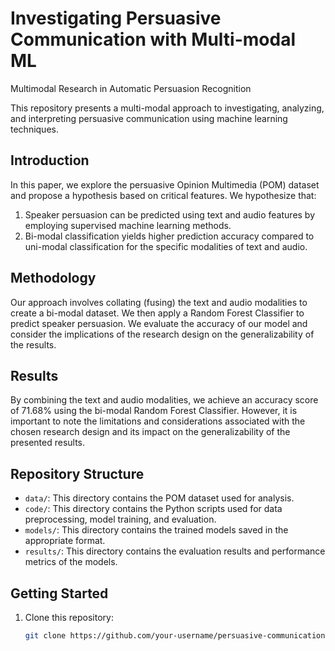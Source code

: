 # Investigating Persuasive Communication with Multi-modal ML
Multimodal Research in Automatic Persuasion Recognition


This repository presents a multi-modal approach to investigating, analyzing, and interpreting persuasive communication using machine learning techniques.

## Introduction
In this paper, we explore the persuasive Opinion Multimedia (POM) dataset and propose a hypothesis based on critical features. We hypothesize that:

1. Speaker persuasion can be predicted using text and audio features by employing supervised machine learning methods.
2. Bi-modal classification yields higher prediction accuracy compared to uni-modal classification for the specific modalities of text and audio.

## Methodology
Our approach involves collating (fusing) the text and audio modalities to create a bi-modal dataset. We then apply a Random Forest Classifier to predict speaker persuasion. We evaluate the accuracy of our model and consider the implications of the research design on the generalizability of the results.

## Results
By combining the text and audio modalities, we achieve an accuracy score of 71.68% using the bi-modal Random Forest Classifier. However, it is important to note the limitations and considerations associated with the chosen research design and its impact on the generalizability of the presented results.

## Repository Structure
- `data/`: This directory contains the POM dataset used for analysis.
- `code/`: This directory contains the Python scripts used for data preprocessing, model training, and evaluation.
- `models/`: This directory contains the trained models saved in the appropriate format.
- `results/`: This directory contains the evaluation results and performance metrics of the models.

## Getting Started
1. Clone this repository:
   ```bash
   git clone https://github.com/your-username/persuasive-communication-analysis.git
